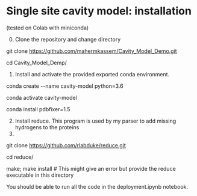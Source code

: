 # Single site cavity model: installation

(tested on Colab with miniconda)

0. Clone the repository and change directory

git clone https://github.com/mahermkassem/Cavity_Model_Demo.git

cd Cavity_Model_Demp/

1. Install and activate the provided exported conda environment.

conda create --name cavity-model python=3.6

conda activate cavity-model

conda install pdbfixer=1.5 

2. Install reduce. This program is used by my parser to add missing hydrogens to the proteins
3. 
git clone https://github.com/rlabduke/reduce.git

cd reduce/

make; make install # This might give an error but provide the reduce executable in this directory

You should be able to run all the code in the deployment.ipynb notebook.


